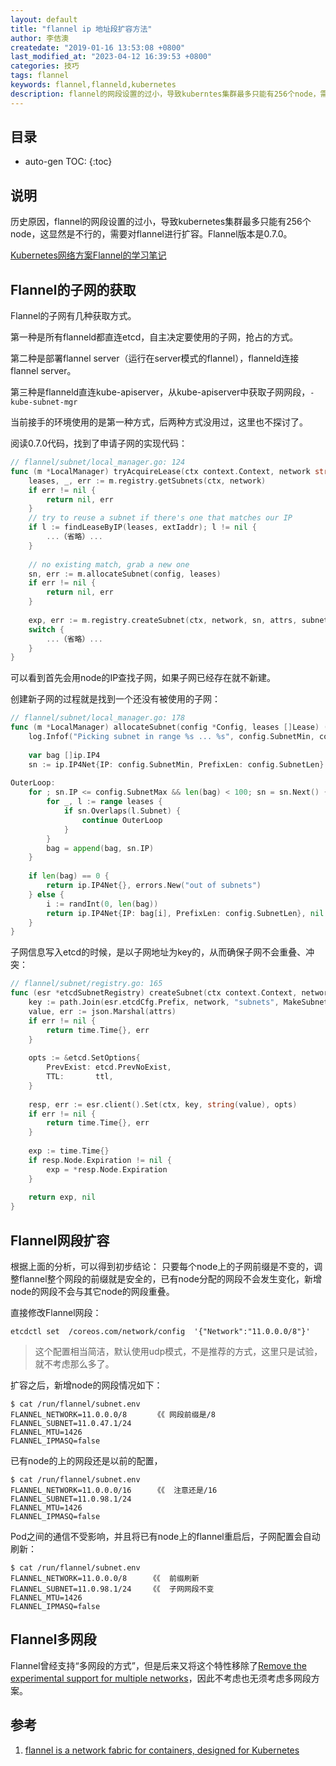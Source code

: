 ```yaml
---
layout: default
title: "flannel ip 地址段扩容方法"
author: 李佶澳
createdate: "2019-01-16 13:53:08 +0800"
last_modified_at: "2023-04-12 16:39:53 +0800"
categories: 技巧
tags: flannel
keywords: flannel,flanneld,kubernetes
description: flannel的网段设置的过小，导致kuberntes集群最多只能有256个node，需要对flannel的网段进行扩容。
---
```


## 目录
* auto-gen TOC:
{:toc}

## 说明

历史原因，flannel的网段设置的过小，导致kubernetes集群最多只能有256个node，这显然是不行的，需要对flannel进行扩容。Flannel版本是0.7.0。

[Kubernetes网络方案Flannel的学习笔记](https://www.lijiaocn.com/%E9%A1%B9%E7%9B%AE/2018/10/09/kubernetes-flannel-study-note.html#%E5%85%B6%E5%AE%83%E5%86%85%E5%AE%B9)

## Flannel的子网的获取

Flannel的子网有几种获取方式。

第一种是所有flanneld都直连etcd，自主决定要使用的子网，抢占的方式。

第二种是部署flannel server（运行在server模式的flannel），flanneld连接flannel server。

第三种是flanneld直连kube-apiserver，从kube-apiserver中获取子网网段，`-kube-subnet-mgr`

当前接手的环境使用的是第一种方式，后两种方式没用过，这里也不探讨了。

阅读0.7.0代码，找到了申请子网的实现代码：

```go
// flannel/subnet/local_manager.go: 124
func (m *LocalManager) tryAcquireLease(ctx context.Context, network string, config *Config, extIaddr ip.IP4, attrs *LeaseAttrs) (*Lease, error) {
	leases, _, err := m.registry.getSubnets(ctx, network)
	if err != nil {
		return nil, err
	}
	// try to reuse a subnet if there's one that matches our IP
	if l := findLeaseByIP(leases, extIaddr); l != nil {
		...（省略）...
	}
	
	// no existing match, grab a new one
	sn, err := m.allocateSubnet(config, leases)
	if err != nil {
		return nil, err
	}
	
	exp, err := m.registry.createSubnet(ctx, network, sn, attrs, subnetTTL)
	switch {
		...（省略）...
	}
}

```

可以看到首先会用node的IP查找子网，如果子网已经存在就不新建。

创建新子网的过程就是找到一个还没有被使用的子网：

```go
// flannel/subnet/local_manager.go: 178
func (m *LocalManager) allocateSubnet(config *Config, leases []Lease) (ip.IP4Net, error) {
	log.Infof("Picking subnet in range %s ... %s", config.SubnetMin, config.SubnetMax)
	
	var bag []ip.IP4
	sn := ip.IP4Net{IP: config.SubnetMin, PrefixLen: config.SubnetLen}
	
OuterLoop:
	for ; sn.IP <= config.SubnetMax && len(bag) < 100; sn = sn.Next() {
		for _, l := range leases {
			if sn.Overlaps(l.Subnet) {
				continue OuterLoop
			}
		}
		bag = append(bag, sn.IP)
	}
	
	if len(bag) == 0 {
		return ip.IP4Net{}, errors.New("out of subnets")
	} else {
		i := randInt(0, len(bag))
		return ip.IP4Net{IP: bag[i], PrefixLen: config.SubnetLen}, nil
	}
}
```

子网信息写入etcd的时候，是以子网地址为key的，从而确保子网不会重叠、冲突：

```go
// flannel/subnet/registry.go: 165
func (esr *etcdSubnetRegistry) createSubnet(ctx context.Context, network string, sn ip.IP4Net, attrs *LeaseAttrs, ttl time.Duration) (time.Time, error) {
	key := path.Join(esr.etcdCfg.Prefix, network, "subnets", MakeSubnetKey(sn))
	value, err := json.Marshal(attrs)
	if err != nil {
		return time.Time{}, err
	}
	
	opts := &etcd.SetOptions{
		PrevExist: etcd.PrevNoExist,
		TTL:       ttl,
	}
	
	resp, err := esr.client().Set(ctx, key, string(value), opts)
	if err != nil {
		return time.Time{}, err
	}
	
	exp := time.Time{}
	if resp.Node.Expiration != nil {
		exp = *resp.Node.Expiration
	}
	
	return exp, nil
}
```

## Flannel网段扩容

根据上面的分析，可以得到初步结论： 只要每个node上的子网前缀是不变的，调整flannel整个网段的前缀就是安全的，已有node分配的网段不会发生变化，新增node的网段不会与其它node的网段重叠。

直接修改Flannel网段：

```
etcdctl set  /coreos.com/network/config  '{"Network":"11.0.0.0/8"}'
```

>这个配置相当简洁，默认使用udp模式，不是推荐的方式，这里只是试验，就不考虑那么多了。

扩容之后，新增node的网段情况如下：
 
```
$ cat /run/flannel/subnet.env
FLANNEL_NETWORK=11.0.0.0/8      《《 网段前缀是/8
FLANNEL_SUBNET=11.0.47.1/24
FLANNEL_MTU=1426
FLANNEL_IPMASQ=false
```

已有node的上的网段还是以前的配置，
 
```
$ cat /run/flannel/subnet.env
FLANNEL_NETWORK=11.0.0.0/16     《《  注意还是/16
FLANNEL_SUBNET=11.0.98.1/24
FLANNEL_MTU=1426
FLANNEL_IPMASQ=false
```
 
Pod之间的通信不受影响，并且将已有node上的flannel重启后，子网配置会自动刷新：

```
$ cat /run/flannel/subnet.env
FLANNEL_NETWORK=11.0.0.0/8     《《  前缀刷新
FLANNEL_SUBNET=11.0.98.1/24    《《  子网网段不变
FLANNEL_MTU=1426
FLANNEL_IPMASQ=false
```

## Flannel多网段

Flannel曾经支持“多网段的方式”，但是后来又将这个特性移除了[Remove the experimental support for multiple networks](https://github.com/coreos/flannel/pull/633)，因此不考虑也无须考虑多网段方案。

## 参考

1. [flannel is a network fabric for containers, designed for Kubernetes ][1]

[1]: https://github.com/coreos/flannel  "flannel is a network fabric for containers, designed for Kubernetes "
